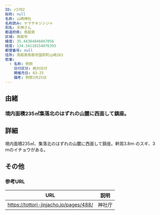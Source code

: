```yaml
---
ID: r1YD2
総称: null
名称: 山崎神社
名称読み: ヤマサキジンジャ
別名: 天神さん
都道府県: 鳥取県
区域: 鳥取市
緯度: 35.44384846047056
経度: 134.34118154076393
郵便番号: null
住所: 鳥取県鳥取市国府町山崎263
祭事:
  - 名称: 例祭
    日付区分: 絶対日付
    開催月日: 03-25
    備考: 例祭3月25日
---
```


## 由緒

### 境内面積235㎡集落北のはずれの山麓に西面して鎮座。

## 詳細

境内面積235㎡、集落北のはずれの山麓に西面して鎮座。幹周3.8ｍ のスギ、3ｍのイチョウがある。

## その他

### 参考URL

| URL                                    | 説明   |
| -------------------------------------- | ------ |
| https://tottori-jinjacho.jp/pages/488/ | 神社庁 |
